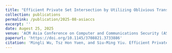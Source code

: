 ```yaml
---
title: "Efficient Private Set Intersection by Utilizing Oblivious Transfer Extension."
collection: publications
permalink: /publication/2025-08-asiaccs
excerpt: ''
date: Augest 25, 2025
venue: 'ACM Asia Conference on Computer and Communications Security (ASIA CCS ’25). August 25–29, 2025, Hanoi, Vietnam'
paperurl: 'https://doi.org/10.1145/3708821.3733886'
citation: 'Mingli Wu, Tsz Hon Yuen, and Siu-Ming Yiu. Efficient Private Set Intersection by Utilizing Oblivious Transfer Extension. To appear in ACM Asia Conference on Computer and Communications Security (ASIA CCS 2025).'
---
```

